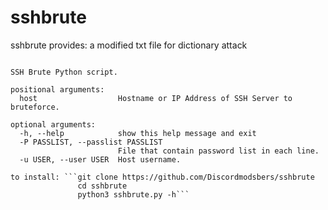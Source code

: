 # sshbrute

sshbrute provides: a modified txt file for dictionary attack
```usage: sshbrute.py [-h] [-P PASSLIST] [-u USER] host

SSH Brute Python script.

positional arguments:
  host                  Hostname or IP Address of SSH Server to bruteforce.

optional arguments:
  -h, --help            show this help message and exit
  -P PASSLIST, --passlist PASSLIST
                        File that contain password list in each line.
  -u USER, --user USER  Host username.

to install: ```git clone https://github.com/Discordmodsbers/sshbrute
               cd sshbrute
               python3 sshbrute.py -h```
